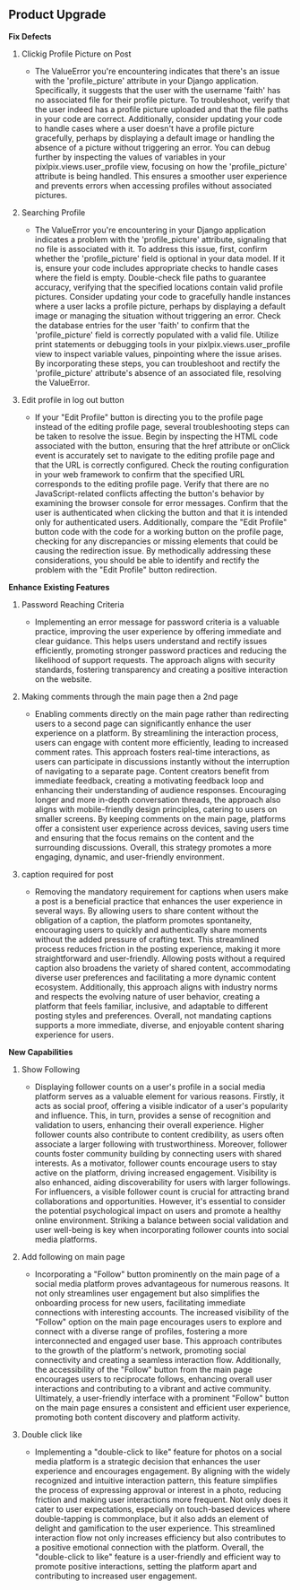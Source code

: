 ## Product Upgrade
**Fix Defects**
1. Clickig Profile Picture on Post
   
   - The ValueError you're encountering indicates that there's an issue with the 'profile_picture' attribute in your Django application. Specifically, it suggests that the user with the username 'faith' has no associated file for their profile picture. To troubleshoot, verify that the user indeed has a profile picture uploaded and that the file paths in your code are correct. Additionally, consider updating your code to handle cases where a user doesn't have a profile picture gracefully, perhaps by displaying a default image or handling the absence of a picture without triggering an error. You can debug further by inspecting the values of variables in your pixlpix.views.user_profile view, focusing on how the 'profile_picture' attribute is being handled. This ensures a smoother user experience and prevents errors when accessing profiles without associated pictures.

2. Searching Profile

   - The ValueError you're encountering in your Django application indicates a problem with the 'profile_picture' attribute, signaling that no file is associated with it. To address this issue, first, confirm whether the 'profile_picture' field is optional in your data model. If it is, ensure your code includes appropriate checks to handle cases where the field is empty. Double-check file paths to guarantee accuracy, verifying that the specified locations contain valid profile pictures. Consider updating your code to gracefully handle instances where a user lacks a profile picture, perhaps by displaying a default image or managing the situation without triggering an error. Check the database entries for the user 'faith' to confirm that the 'profile_picture' field is correctly populated with a valid file. Utilize print statements or debugging tools in your pixlpix.views.user_profile view to inspect variable values, pinpointing where the issue arises. By incorporating these steps, you can troubleshoot and rectify the 'profile_picture' attribute's absence of an associated file, resolving the ValueError.

3. Edit profile in log out button
   
    - If your "Edit Profile" button is directing you to the profile page instead of the editing profile page, several troubleshooting steps can be taken to resolve the issue. Begin by inspecting the HTML code associated with the button, ensuring that the href attribute or onClick event is accurately set to navigate to the editing profile page and that the URL is correctly configured. Check the routing configuration in your web framework to confirm that the specified URL corresponds to the editing profile page. Verify that there are no JavaScript-related conflicts affecting the button's behavior by examining the browser console for error messages. Confirm that the user is authenticated when clicking the button and that it is intended only for authenticated users. Additionally, compare the "Edit Profile" button code with the code for a working button on the profile page, checking for any discrepancies or missing elements that could be causing the redirection issue. By methodically addressing these considerations, you should be able to identify and rectify the problem with the "Edit Profile" button redirection.


**Enhance Existing Features**
1. Password Reaching Criteria
   
   - Implementing an error message for password criteria is a valuable practice, improving the user experience by offering immediate and clear guidance. This helps users understand and rectify issues efficiently, promoting stronger password practices and reducing the likelihood of support requests. The approach aligns with security standards, fostering transparency and creating a positive interaction on the website.

2. Making comments through the main page then a 2nd page

   - Enabling comments directly on the main page rather than redirecting users to a second page can significantly enhance the user experience on a platform. By streamlining the interaction process, users can engage with content more efficiently, leading to increased comment rates. This approach fosters real-time interactions, as users can participate in discussions instantly without the interruption of navigating to a separate page. Content creators benefit from immediate feedback, creating a motivating feedback loop and enhancing their understanding of audience responses. Encouraging longer and more in-depth conversation threads, the approach also aligns with mobile-friendly design principles, catering to users on smaller screens. By keeping comments on the main page, platforms offer a consistent user experience across devices, saving users time and ensuring that the focus remains on the content and the surrounding discussions. Overall, this strategy promotes a more engaging, dynamic, and user-friendly environment.

3. caption required for post

   - Removing the mandatory requirement for captions when users make a post is a beneficial practice that enhances the user experience in several ways. By allowing users to share content without the obligation of a caption, the platform promotes spontaneity, encouraging users to quickly and authentically share moments without the added pressure of crafting text. This streamlined process reduces friction in the posting experience, making it more straightforward and user-friendly. Allowing posts without a required caption also broadens the variety of shared content, accommodating diverse user preferences and facilitating a more dynamic content ecosystem. Additionally, this approach aligns with industry norms and respects the evolving nature of user behavior, creating a platform that feels familiar, inclusive, and adaptable to different posting styles and preferences. Overall, not mandating captions supports a more immediate, diverse, and enjoyable content sharing experience for users.

**New Capabilities**
1. Show Following

   - Displaying follower counts on a user's profile in a social media platform serves as a valuable element for various reasons. Firstly, it acts as social proof, offering a visible indicator of a user's popularity and influence. This, in turn, provides a sense of recognition and validation to users, enhancing their overall experience. Higher follower counts also contribute to content credibility, as users often associate a larger following with trustworthiness. Moreover, follower counts foster community building by connecting users with shared interests. As a motivator, follower counts encourage users to stay active on the platform, driving increased engagement. Visibility is also enhanced, aiding discoverability for users with larger followings. For influencers, a visible follower count is crucial for attracting brand collaborations and opportunities. However, it's essential to consider the potential psychological impact on users and promote a healthy online environment. Striking a balance between social validation and user well-being is key when incorporating follower counts into social media platforms.

2. Add following on main page

   - Incorporating a "Follow" button prominently on the main page of a social media platform proves advantageous for numerous reasons. It not only streamlines user engagement but also simplifies the onboarding process for new users, facilitating immediate connections with interesting accounts. The increased visibility of the "Follow" option on the main page encourages users to explore and connect with a diverse range of profiles, fostering a more interconnected and engaged user base. This approach contributes to the growth of the platform's network, promoting social connectivity and creating a seamless interaction flow. Additionally, the accessibility of the "Follow" button from the main page encourages users to reciprocate follows, enhancing overall user interactions and contributing to a vibrant and active community. Ultimately, a user-friendly interface with a prominent "Follow" button on the main page ensures a consistent and efficient user experience, promoting both content discovery and platform activity.

3. Double click like

   - Implementing a "double-click to like" feature for photos on a social media platform is a strategic decision that enhances the user experience and encourages engagement. By aligning with the widely recognized and intuitive interaction pattern, this feature simplifies the process of expressing approval or interest in a photo, reducing friction and making user interactions more frequent. Not only does it cater to user expectations, especially on touch-based devices where double-tapping is commonplace, but it also adds an element of delight and gamification to the user experience. This streamlined interaction flow not only increases efficiency but also contributes to a positive emotional connection with the platform. Overall, the "double-click to like" feature is a user-friendly and efficient way to promote positive interactions, setting the platform apart and contributing to increased user engagement.














